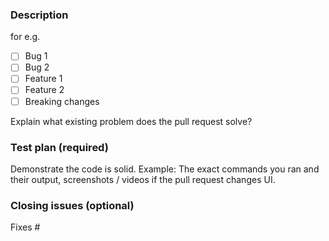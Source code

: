 <!-- NOTE: A similar PR may already be submitted! Please search among the [Pull request] before creating one.

Thanks for submitting a pull request! Please provide enough information so that others can review your pull request:

For more information, see the `CONTRIBUTING` guide. -->

### Description

<!-- Describe the changes in this PR. -->

for e.g.
* [ ] Bug 1
* [ ] Bug 2
* [ ] Feature 1
* [ ] Feature 2
* [ ] Breaking changes

<!-- You can skip this if you're fixing a typo or adding an app to the Showcase. -->

Explain what existing problem does the pull request solve?

<!-- Example: When "Adding a function to do X", explain why it is necessary to have a way to do X. -->

### Test plan (required)

Demonstrate the code is solid. Example: The exact commands you ran and their output, screenshots / videos if the pull request changes UI.


### Closing issues (optional)

<!-- Put `closes #XXXX` in your comment to auto-close the issue that your PR fixes (if such). -->
Fixes #